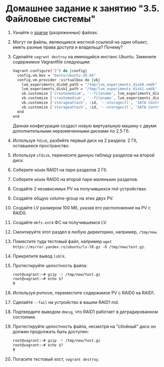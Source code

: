 # Домашнее задание к занятию "3.5. Файловые системы"

1. Узнайте о [sparse](https://ru.wikipedia.org/wiki/%D0%A0%D0%B0%D0%B7%D1%80%D0%B5%D0%B6%D1%91%D0%BD%D0%BD%D1%8B%D0%B9_%D1%84%D0%B0%D0%B9%D0%BB) (разряженных) файлах.

1. Могут ли файлы, являющиеся жесткой ссылкой на один объект, иметь разные права доступа и владельца? Почему?

1. Сделайте `vagrant destroy` на имеющийся инстанс Ubuntu. Замените содержимое Vagrantfile следующим:

    ```bash
    Vagrant.configure("2") do |config|
      config.vm.box = "bento/ubuntu-20.04"
      config.vm.provider :virtualbox do |vb|
        lvm_experiments_disk0_path = "/tmp/lvm_experiments_disk0.vmdk"
        lvm_experiments_disk1_path = "/tmp/lvm_experiments_disk1.vmdk"
        vb.customize ['createmedium', '--filename', lvm_experiments_disk0_path, '--size', 2560]
        vb.customize ['createmedium', '--filename', lvm_experiments_disk1_path, '--size', 2560]
        vb.customize ['storageattach', :id, '--storagectl', 'SATA Controller', '--port', 1, '--device', 0, '--type', 'hdd', '--medium', lvm_experiments_disk0_path]
        vb.customize ['storageattach', :id, '--storagectl', 'SATA Controller', '--port', 2, '--device', 0, '--type', 'hdd', '--medium', lvm_experiments_disk1_path]
      end
    end
    ```

    Данная конфигурация создаст новую виртуальную машину с двумя дополнительными неразмеченными дисками по 2.5 Гб.

1. Используя `fdisk`, разбейте первый диск на 2 раздела: 2 Гб, оставшееся пространство.

1. Используя `sfdisk`, перенесите данную таблицу разделов на второй диск.

1. Соберите `mdadm` RAID1 на паре разделов 2 Гб.

1. Соберите `mdadm` RAID0 на второй паре маленьких разделов.

1. Создайте 2 независимых PV на получившихся md-устройствах.

1. Создайте общую volume-group на этих двух PV.

1. Создайте LV размером 100 Мб, указав его расположение на PV с RAID0.

1. Создайте `mkfs.ext4` ФС на получившемся LV.

1. Смонтируйте этот раздел в любую директорию, например, `/tmp/new`.

1. Поместите туда тестовый файл, например `wget https://mirror.yandex.ru/ubuntu/ls-lR.gz -O /tmp/new/test.gz`.

1. Прикрепите вывод `lsblk`.

1. Протестируйте целостность файла:

    ```bash
    root@vagrant:~# gzip -t /tmp/new/test.gz
    root@vagrant:~# echo $?
    0
    ```

1. Используя pvmove, переместите содержимое PV с RAID0 на RAID1.

1. Сделайте `--fail` на устройство в вашем RAID1 md.

1. Подтвердите выводом `dmesg`, что RAID1 работает в деградированном состоянии.

1. Протестируйте целостность файла, несмотря на "сбойный" диск он должен продолжать быть доступен:

    ```bash
    root@vagrant:~# gzip -t /tmp/new/test.gz
    root@vagrant:~# echo $?
    0
    ```

1. Погасите тестовый хост, `vagrant destroy`.
